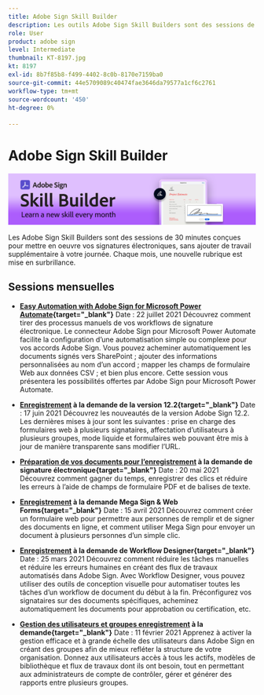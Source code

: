 ```yaml
---
title: Adobe Sign Skill Builder
description: Les outils Adobe Sign Skill Builders sont des sessions de 30 minutes conçues pour mettre en oeuvre vos signatures électroniques, sans ajouter de travail supplémentaire à votre journée.
role: User
product: adobe sign
level: Intermediate
thumbnail: KT-8197.jpg
kt: 8197
exl-id: 8b7f85b8-f499-4402-8c0b-8170e7159ba0
source-git-commit: 44e5709089c40474fae3646da79577a1cf6c2761
workflow-type: tm+mt
source-wordcount: '450'
ht-degree: 0%

---
```


# Adobe Sign Skill Builder

![Bannière du générateur de compétences](../assets/SB_Hero.png)

Les Adobe Sign Skill Builders sont des sessions de 30 minutes conçues pour mettre en oeuvre vos signatures électroniques, sans ajouter de travail supplémentaire à votre journée. Chaque mois, une nouvelle rubrique est mise en surbrillance.

## Sessions mensuelles

* **[Easy Automation with Adobe Sign for Microsoft Power Automate](https://sign-skillbuilder-july.joinus.adobeevents.com/){target=&quot;_blank&quot;}**
Date : 22 juillet 2021 Découvrez comment tirer des processus manuels de vos workflows de signature électronique. Le connecteur Adobe Sign pour Microsoft Power Automate facilite la configuration d’une automatisation simple ou complexe pour vos accords Adobe Sign. Vous pouvez acheminer automatiquement les documents signés vers SharePoint ; ajouter des informations personnalisées au nom d’un accord ; mapper les champs de formulaire Web aux données CSV ; et bien plus encore. Cette session vous présentera les possibilités offertes par Adobe Sign pour Microsoft Power Automate.

* **[Enregistrement](https://event.on24.com/wcc/r/3163201/07B1E175783B1F37248E7AE08091D6C6) à la demande de la version 12.2{target=&quot;_blank&quot;}**
Date : 17 juin 2021 Découvrez les nouveautés de la version Adobe Sign 12.2. Les dernières mises à jour sont les suivantes : prise en charge des formulaires web à plusieurs signataires, affectation d’utilisateurs à plusieurs groupes, mode liquide et formulaires web pouvant être mis à jour de manière transparente sans modifier l’URL.

* **[Préparation de vos documents pour l’enregistrement](https://event.on24.com/wcc/r/3121756/E99C17996EB39D270728FC57D062F46B) à la demande de signature électronique{target=&quot;_blank&quot;}**
Date : 20 mai 2021 Découvrez comment gagner du temps, enregistrer des clics et réduire les erreurs à l’aide de champs de formulaire PDF et de balises de texte.

* **[Enregistrement](https://event.on24.com/wcc/r/3032025/7FF45B7F803724D32534FD1B0D610AD6) à la demande Mega Sign &amp; Web Forms{target=&quot;_blank&quot;}**
Date : 15 avril 2021 Découvrez comment créer un formulaire web pour permettre aux personnes de remplir et de signer des documents en ligne, et comment utiliser Mega Sign pour envoyer un document à plusieurs personnes d’un simple clic.

* **[Enregistrement](https://event.on24.com/wcc/r/3031957/7D9B2B2431639F2D6B91449B932F6632) à la demande de Workflow Designer{target=&quot;_blank&quot;}**
Date : 25 mars 2021 Découvrez comment réduire les tâches manuelles et réduire les erreurs humaines en créant des flux de travaux automatisés dans Adobe Sign. Avec Workflow Designer, vous pouvez utiliser des outils de conception visuelle pour automatiser toutes les tâches d’un workflow de document du début à la fin. Préconfigurez vos signataires sur des documents spécifiques, acheminez automatiquement les documents pour approbation ou certification, etc.

* **[Gestion des utilisateurs et groupes enregistrement](https://event.on24.com/wcc/r/2954084/6EEDCD348E72E9C8E64F5B7E4ADB4642) à la demande{target=&quot;_blank&quot;}**
Date : 11 février 2021 Apprenez à activer la gestion efficace et à grande échelle des utilisateurs dans Adobe Sign en créant des groupes afin de mieux refléter la structure de votre organisation. Donnez aux utilisateurs accès à tous les actifs, modèles de bibliothèque et flux de travaux dont ils ont besoin, tout en permettant aux administrateurs de compte de contrôler, gérer et générer des rapports entre plusieurs groupes.